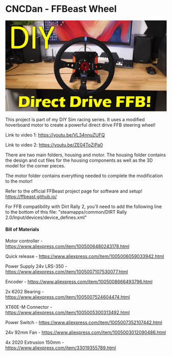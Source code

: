 # CNCDan - FFBeast Wheel

![Alt text](title.png "FFBEast Wheel")

This project is part of my DIY Sim racing series. It uses a modified hoverboard motor to create a powerful
direct drive FFB steering wheel!

Link to video 1: https://youtu.be/VL34nnuZUFQ

Link to video 2: https://youtu.be/ZE04ToZiPa0

There are two main folders, housing and motor. The housing folder contains the design and cut files for the housing components as well as the 3D model for the corner pieces.

The motor folder contains everything needed to complete the modification to the motor!

Refer to the official FFBeast project page for software and setup! https://ffbeast.github.io/

For FFB compatibility with Dirt Rally 2, you'll need to add the following line to the bottom of this file:
"steamapps/common/DIRT Rally 2.0/Input/devices/device_defines.xml"

<device id="{5907045B-0000-0000-0000-504944564944}" name="FFBeast(Wheel)" priority="100" type="wheel" Official="false" ffb_force="1" />

#### Bill of Materials

Motor controller - https://www.aliexpress.com/item/1005006480243178.html

Quick release - https://www.aliexpress.com/item/1005006059033942.html

Power Supply 24v LRS-350 - https://www.aliexpress.com/item/1005007107530077.html

Encoder - https://www.aliexpress.com/item/1005008666493796.html

2x 6202 Bearing - https://www.aliexpress.com/item/1005007524604474.html

XT60E-M Connector - https://www.aliexpress.com/item/1005005300313492.html

Power Switch - https://www.aliexpress.com/item/1005007352107442.html

24v 92mm Fan - https://www.aliexpress.com/item/1005003012090486.html

4x 2020 Extrusion 150mm - https://www.aliexpress.com/item/33019355789.html